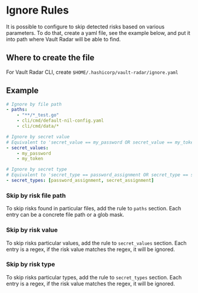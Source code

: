 # Ignore Rules

It is possible to configure to skip detected risks based on various parameters.
To do that, create a yaml file, see the example below, and put it into path where Vault Radar will be able to find. 

## Where to create the file

For Vault Radar CLI, create `$HOME/.hashicorp/vault-radar/ignore.yaml`

## Example

```yaml
# Ignore by file path
- paths:
    - "**/*_test.go"
    - cli/cmd/default-nil-config.yaml
    - cli/cmd/data/*

# Ignore by secret value
# Equivalent to 'secret_value == my_password OR secret_value == my_token'
- secret_values:
    - my_password
    - my_token

# Ignore by secret type
# Equivalent to 'secret_type == password_assignment OR secret_type == secret_assignment'
- secret_types: [password_assignment, secret_assignment]
```

### Skip by risk file path

To skip risks found in particular files, add the rule to `paths` section. 
Each entry can be a concrete file path or a glob mask.

### Skip by risk value

To skip risks particular values, add the rule to `secret_values` section. 
Each entry is a regex, if the risk value matches the regex, it will be ignored. 

### Skip by risk type

To skip risks particular types, add the rule to `secret_types` section.
Each entry is a regex, if the risk value matches the regex, it will be ignored.




